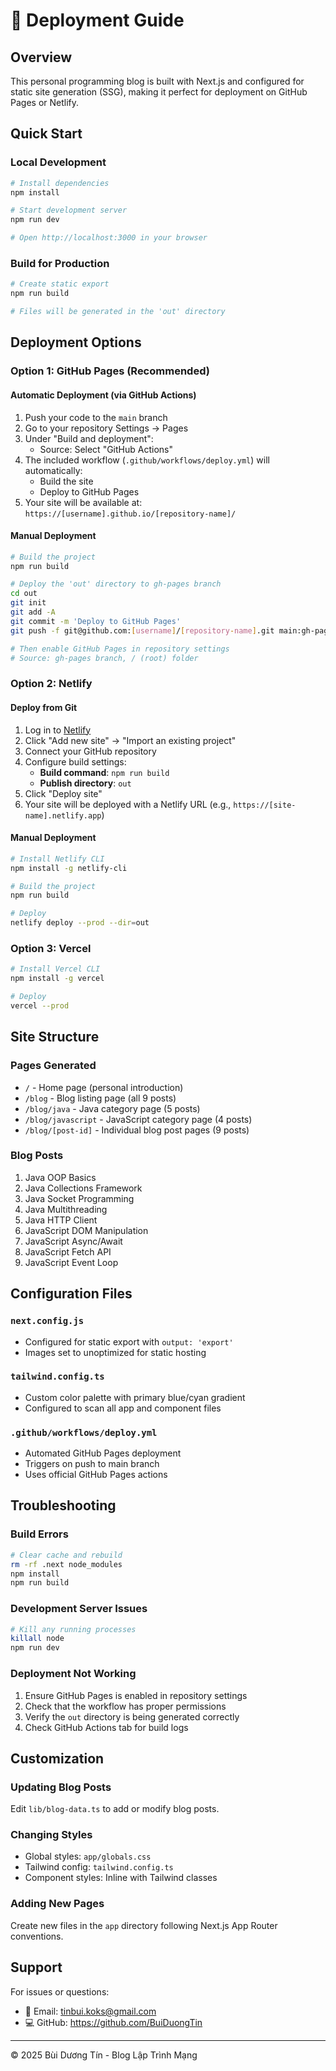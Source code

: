 # 🚀 Deployment Guide

## Overview
This personal programming blog is built with Next.js and configured for static site generation (SSG), making it perfect for deployment on GitHub Pages or Netlify.

## Quick Start

### Local Development
```bash
# Install dependencies
npm install

# Start development server
npm run dev

# Open http://localhost:3000 in your browser
```

### Build for Production
```bash
# Create static export
npm run build

# Files will be generated in the 'out' directory
```

## Deployment Options

### Option 1: GitHub Pages (Recommended)

#### Automatic Deployment (via GitHub Actions)
1. Push your code to the `main` branch
2. Go to your repository Settings → Pages
3. Under "Build and deployment":
   - Source: Select "GitHub Actions"
4. The included workflow (`.github/workflows/deploy.yml`) will automatically:
   - Build the site
   - Deploy to GitHub Pages
5. Your site will be available at: `https://[username].github.io/[repository-name]/`

#### Manual Deployment
```bash
# Build the project
npm run build

# Deploy the 'out' directory to gh-pages branch
cd out
git init
git add -A
git commit -m 'Deploy to GitHub Pages'
git push -f git@github.com:[username]/[repository-name].git main:gh-pages

# Then enable GitHub Pages in repository settings
# Source: gh-pages branch, / (root) folder
```

### Option 2: Netlify

#### Deploy from Git
1. Log in to [Netlify](https://www.netlify.com/)
2. Click "Add new site" → "Import an existing project"
3. Connect your GitHub repository
4. Configure build settings:
   - **Build command**: `npm run build`
   - **Publish directory**: `out`
5. Click "Deploy site"
6. Your site will be deployed with a Netlify URL (e.g., `https://[site-name].netlify.app`)

#### Manual Deployment
```bash
# Install Netlify CLI
npm install -g netlify-cli

# Build the project
npm run build

# Deploy
netlify deploy --prod --dir=out
```

### Option 3: Vercel
```bash
# Install Vercel CLI
npm install -g vercel

# Deploy
vercel --prod
```

## Site Structure

### Pages Generated
- `/` - Home page (personal introduction)
- `/blog` - Blog listing page (all 9 posts)
- `/blog/java` - Java category page (5 posts)
- `/blog/javascript` - JavaScript category page (4 posts)
- `/blog/[post-id]` - Individual blog post pages (9 posts)

### Blog Posts
1. Java OOP Basics
2. Java Collections Framework
3. Java Socket Programming
4. Java Multithreading
5. Java HTTP Client
6. JavaScript DOM Manipulation
7. JavaScript Async/Await
8. JavaScript Fetch API
9. JavaScript Event Loop

## Configuration Files

### `next.config.js`
- Configured for static export with `output: 'export'`
- Images set to unoptimized for static hosting

### `tailwind.config.ts`
- Custom color palette with primary blue/cyan gradient
- Configured to scan all app and component files

### `.github/workflows/deploy.yml`
- Automated GitHub Pages deployment
- Triggers on push to main branch
- Uses official GitHub Pages actions

## Troubleshooting

### Build Errors
```bash
# Clear cache and rebuild
rm -rf .next node_modules
npm install
npm run build
```

### Development Server Issues
```bash
# Kill any running processes
killall node
npm run dev
```

### Deployment Not Working
1. Ensure GitHub Pages is enabled in repository settings
2. Check that the workflow has proper permissions
3. Verify the `out` directory is being generated correctly
4. Check GitHub Actions tab for build logs

## Customization

### Updating Blog Posts
Edit `lib/blog-data.ts` to add or modify blog posts.

### Changing Styles
- Global styles: `app/globals.css`
- Tailwind config: `tailwind.config.ts`
- Component styles: Inline with Tailwind classes

### Adding New Pages
Create new files in the `app` directory following Next.js App Router conventions.

## Support
For issues or questions:
- 📧 Email: tinbui.koks@gmail.com
- 💻 GitHub: https://github.com/BuiDuongTin

---
© 2025 Bùi Dương Tín - Blog Lập Trình Mạng
